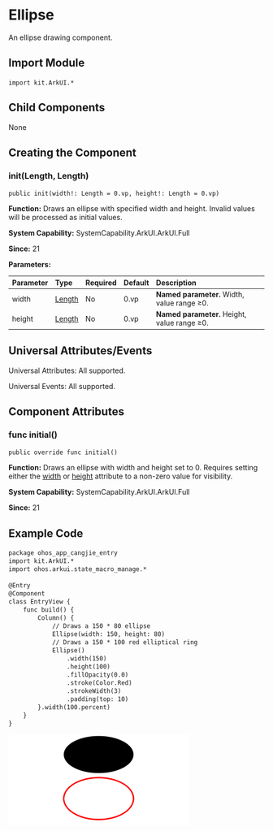 # Ellipse

An ellipse drawing component.

## Import Module

```cangjie
import kit.ArkUI.*
```

## Child Components

None

## Creating the Component

### init(Length, Length)

```cangjie
public init(width!: Length = 0.vp, height!: Length = 0.vp)
```

**Function:** Draws an ellipse with specified width and height. Invalid values will be processed as initial values.

**System Capability:** SystemCapability.ArkUI.ArkUI.Full

**Since:** 21

**Parameters:**

| Parameter | Type | Required | Default | Description |
|:---|:---|:---|:---|:---|
| width | [Length](../apis/BasicServicesKit/cj-apis-base.md#interface-length) | No | 0.vp | **Named parameter.** Width, value range ≥0. |
| height | [Length](../apis/BasicServicesKit/cj-apis-base.md#interface-length) | No | 0.vp | **Named parameter.** Height, value range ≥0. |

## Universal Attributes/Events

Universal Attributes: All supported.

Universal Events: All supported.

## Component Attributes

### func initial()

```cangjie
public override func initial()
```

**Function:** Draws an ellipse with width and height set to 0. Requires setting either the [width](./cj-universal-attribute-size.md#func-widthlength) or [height](./cj-universal-attribute-size.md#func-heightlength) attribute to a non-zero value for visibility.

**System Capability:** SystemCapability.ArkUI.ArkUI.Full

**Since:** 21

## Example Code

<!-- run -->

```cangjie
package ohos_app_cangjie_entry
import kit.ArkUI.*
import ohos.arkui.state_macro_manage.*

@Entry
@Component
class EntryView {
    func build() {
        Column() {
            // Draws a 150 * 80 ellipse
            Ellipse(width: 150, height: 80)
            // Draws a 150 * 100 red elliptical ring
            Ellipse()
                .width(150)
                .height(100)
                .fillOpacity(0.0)
                .stroke(Color.Red)
                .strokeWidth(3)
                .padding(top: 10)
        }.width(100.percent)
    }
}
```

![ellipse](./figures/ellipse.png)